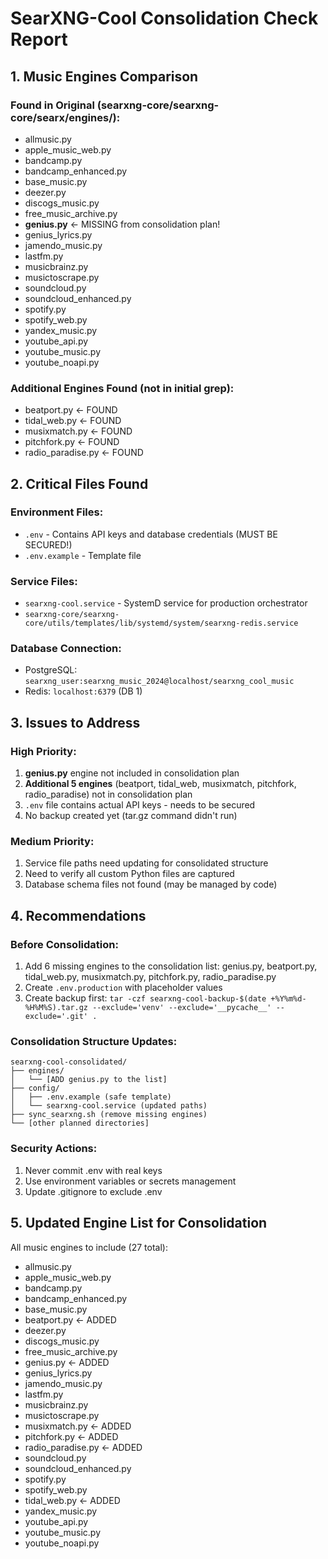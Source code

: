 # SearXNG-Cool Consolidation Check Report

## 1. Music Engines Comparison

### Found in Original (searxng-core/searxng-core/searx/engines/):
- allmusic.py
- apple_music_web.py
- bandcamp.py
- bandcamp_enhanced.py
- base_music.py
- deezer.py
- discogs_music.py
- free_music_archive.py
- **genius.py** ← MISSING from consolidation plan!
- genius_lyrics.py
- jamendo_music.py
- lastfm.py
- musicbrainz.py
- musictoscrape.py
- soundcloud.py
- soundcloud_enhanced.py
- spotify.py
- spotify_web.py
- yandex_music.py
- youtube_api.py
- youtube_music.py
- youtube_noapi.py

### Additional Engines Found (not in initial grep):
- beatport.py ← FOUND
- tidal_web.py ← FOUND
- musixmatch.py ← FOUND
- pitchfork.py ← FOUND
- radio_paradise.py ← FOUND

## 2. Critical Files Found

### Environment Files:
- `.env` - Contains API keys and database credentials (MUST BE SECURED!)
- `.env.example` - Template file

### Service Files:
- `searxng-cool.service` - SystemD service for production orchestrator
- `searxng-core/searxng-core/utils/templates/lib/systemd/system/searxng-redis.service`

### Database Connection:
- PostgreSQL: `searxng_user:searxng_music_2024@localhost/searxng_cool_music`
- Redis: `localhost:6379` (DB 1)

## 3. Issues to Address

### High Priority:
1. **genius.py** engine not included in consolidation plan
2. **Additional 5 engines** (beatport, tidal_web, musixmatch, pitchfork, radio_paradise) not in consolidation plan
3. `.env` file contains actual API keys - needs to be secured
4. No backup created yet (tar.gz command didn't run)

### Medium Priority:
1. Service file paths need updating for consolidated structure
2. Need to verify all custom Python files are captured
3. Database schema files not found (may be managed by code)

## 4. Recommendations

### Before Consolidation:
1. Add 6 missing engines to the consolidation list: genius.py, beatport.py, tidal_web.py, musixmatch.py, pitchfork.py, radio_paradise.py
2. Create `.env.production` with placeholder values
3. Create backup first: `tar -czf searxng-cool-backup-$(date +%Y%m%d-%H%M%S).tar.gz --exclude='venv' --exclude='__pycache__' --exclude='.git' .`

### Consolidation Structure Updates:
```
searxng-cool-consolidated/
├── engines/
│   └── [ADD genius.py to the list]
├── config/
│   ├── .env.example (safe template)
│   └── searxng-cool.service (updated paths)
├── sync_searxng.sh (remove missing engines)
└── [other planned directories]
```

### Security Actions:
1. Never commit .env with real keys
2. Use environment variables or secrets management
3. Update .gitignore to exclude .env

## 5. Updated Engine List for Consolidation

All music engines to include (27 total):
- allmusic.py
- apple_music_web.py
- bandcamp.py
- bandcamp_enhanced.py
- base_music.py
- beatport.py ← ADDED
- deezer.py
- discogs_music.py
- free_music_archive.py
- genius.py ← ADDED
- genius_lyrics.py
- jamendo_music.py
- lastfm.py
- musicbrainz.py
- musictoscrape.py
- musixmatch.py ← ADDED
- pitchfork.py ← ADDED
- radio_paradise.py ← ADDED
- soundcloud.py
- soundcloud_enhanced.py
- spotify.py
- spotify_web.py
- tidal_web.py ← ADDED
- yandex_music.py
- youtube_api.py
- youtube_music.py
- youtube_noapi.py
